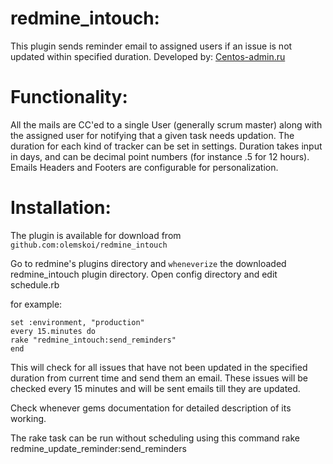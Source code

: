 redmine_intouch:
========================

This plugin sends reminder email to assigned users if an issue is not updated within specified duration.
Developed by: [Centos-admin.ru](http://centos-admin.ru/)

Functionality:
==============

All the mails are CC'ed to a single User (generally scrum master) along with the assigned user for notifying that a given task needs updation.
The duration for each kind of tracker can be set in settings.
Duration takes input in days, and can be decimal point numbers (for instance .5 for 12 hours).
Emails Headers and Footers are configurable for personalization.

Installation:
=============

The plugin is available for download from
	`github.com:olemskoi/redmine_intouch`

Go to redmine's plugins directory and `wheneverize` the downloaded redmine_intouch plugin directory.
Open config directory and edit schedule.rb


for example:

	set :environment, "production"
	every 15.minutes do
	rake "redmine_intouch:send_reminders"
	end

This will check for all issues that have not been updated in the specified duration from current time and send them an email.
These issues will be checked every 15 minutes and will be sent emails till they are updated.

Check whenever gems documentation for detailed description of its working.

The rake task can be run without scheduling using this command
rake redmine_update_reminder:send_reminders

